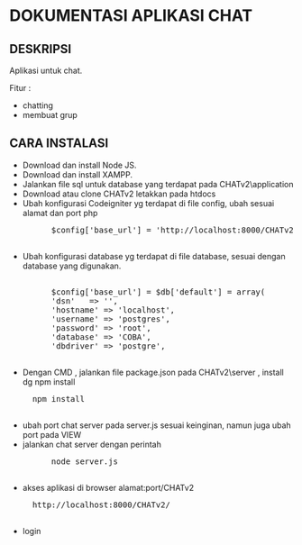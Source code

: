 # DOKUMENTASI APLIKASI CHAT

## DESKRIPSI
Aplikasi untuk chat.  

Fitur :
- chatting
- membuat grup

## CARA INSTALASI
- Download dan install Node JS.
- Download dan install XAMPP.
- Jalankan file sql untuk database yang terdapat pada CHATv2\application 
- Download atau clone CHATv2 letakkan pada htdocs
- Ubah konfigurasi Codeigniter yg terdapat di file config, ubah sesuai alamat dan port php
	&nbsp;&nbsp;&nbsp;&nbsp;&nbsp;&nbsp;
	<pre>
		$config['base_url'] = 'http://localhost:8000/CHATv2/';  
	</pre>
- Ubah konfigurasi database yg terdapat di file database, sesuai dengan database yang digunakan.
	&nbsp;&nbsp;&nbsp;&nbsp;&nbsp;&nbsp; 
	<pre> 
		$config['base_url'] = $db['default'] = array(
		'dsn'	=> '',
		'hostname' => 'localhost',
		'username' => 'postgres',
		'password' => 'root',
		'database' => 'COBA',
		'dbdriver' => 'postgre',  
	</pre>
- Dengan CMD , jalankan file package.json pada CHATv2\server , install dg npm install
	<pre>
	npm install
	</pre>
- ubah port chat server pada server.js sesuai keinginan, namun juga ubah port pada VIEW
- jalankan chat server dengan perintah
	<pre>
		node server.js
	</pre>
- akses aplikasi di browser alamat:port/CHATv2
	<pre>
	http://localhost:8000/CHATv2/
	</pre>
- login
